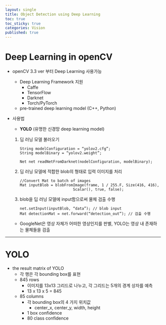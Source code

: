 ```yaml
---
layout: single
title: Object Detection using Deep Learning
toc: true
toc_sticky: true
categories: Vision
published: true
---
```


# Deep Learning in openCV
* openCV 3.3 ver 부터 Deep Learning 사용가능
    * Deep Learning Framework 지원
        * Caffe
        * TensorFlow
        * Darknet
        * Torch/PyTorch
    * pre-trained deep learning model (C++, Python)
* 사용법
    * **YOLO** (유명한 신경망 deep learning model)
    
	1. 딥 러닝 모델 불러오기<br/>
		```
		String modelConfiguration = “yolov2.cfg”;
		String modelBinary = “yolov2.weight”;

		Net net readNetFromDarknet(nodelConfiguration, modelBinary);
		```
		
	2. 딥 러닝 모델에 적합한 blob의 형태로 입력 이미지를 처리<br/>
		```
		//Convert Mat to batch of images
		Mat inputBlob = blobFromImage(frame, 1 / 255.F, Size(416, 416),
								Scalar(), true, false);
		```
		
	3. blob을 딥 러닝 모델에 input함으로써 물체 검출 수행<br/>
		```
		net.setInput(inputBlob, “data”); // blob input
		Mat detectionMat = net.forward(“detection_out”); // 검출 수행
		```
		
	* GoogleNet은 영상 자체가 어떠한 영상인지를 판별, YOLO는 영상 내 존재하는 물체들을 검출

---------------

# YOLO
* the result matrix of YOLO
    * 각 행은 각 bounding box를 표현
    * 845 rows
        * 이미지를 13x13 그리드로 나누고, 각 그리드는 5개의 경계 상자를 예측
        * 13 x 13 x 5 = 845
    * 85 columns
        * 각 bounding box의 4 가지 위치값
            * center_x, center_y, width, height
        * 1 box confidence 
        * 80 class confidence
